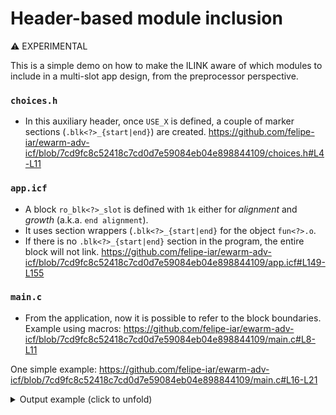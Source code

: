 # Header-based module inclusion

:warning: EXPERIMENTAL

This is a simple demo on how to make the ILINK aware of which modules to include in a multi-slot app design, from the preprocessor perspective.

### `choices.h`
- In this auxiliary header, once `USE_X` is defined, a couple of marker sections (`.blk<?>_{start|end}`) are created.
https://github.com/felipe-iar/ewarm-adv-icf/blob/7cd9fc8c52418c7cd0d7e59084eb04e898844109/choices.h#L4-L11

### `app.icf`
- A block `ro_blk<?>_slot` is defined with `1k` either for _alignment_ and _growth_ (a.k.a. `end alignment`).
- It uses section wrappers (`.blk<?>_{start|end}` for the object `fun<?>.o`.
- If there is no `.blk<?>_{start|end}` section in the program, the entire block will not link.
https://github.com/felipe-iar/ewarm-adv-icf/blob/7cd9fc8c52418c7cd0d7e59084eb04e898844109/app.icf#L149-L155

### `main.c`
- From the application, now it is possible to refer to the block boundaries. Example using macros:
https://github.com/felipe-iar/ewarm-adv-icf/blob/7cd9fc8c52418c7cd0d7e59084eb04e898844109/main.c#L8-L11

One simple example:
https://github.com/felipe-iar/ewarm-adv-icf/blob/7cd9fc8c52418c7cd0d7e59084eb04e898844109/main.c#L16-L21

<details> <summary>Output example (click to unfold)</summary>

>```
>X block start address: 0x00002000
>X block final address: 0x000043ff
>X slot has 9 kbytes.
>...
>```

</details>





